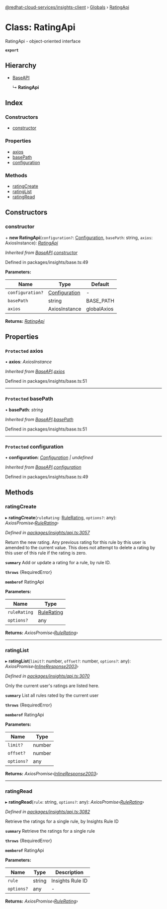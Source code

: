 [@redhat-cloud-services/insights-client](../README.md) › [Globals](../globals.md) › [RatingApi](ratingapi.md)

# Class: RatingApi

RatingApi - object-oriented interface

**`export`** 

## Hierarchy

* [BaseAPI](baseapi.md)

  ↳ **RatingApi**

## Index

### Constructors

* [constructor](ratingapi.md#constructor)

### Properties

* [axios](ratingapi.md#protected-axios)
* [basePath](ratingapi.md#protected-basepath)
* [configuration](ratingapi.md#protected-configuration)

### Methods

* [ratingCreate](ratingapi.md#ratingcreate)
* [ratingList](ratingapi.md#ratinglist)
* [ratingRead](ratingapi.md#ratingread)

## Constructors

###  constructor

\+ **new RatingApi**(`configuration?`: [Configuration](configuration.md), `basePath`: string, `axios`: AxiosInstance): *[RatingApi](ratingapi.md)*

*Inherited from [BaseAPI](baseapi.md).[constructor](baseapi.md#constructor)*

Defined in packages/insights/base.ts:49

**Parameters:**

Name | Type | Default |
------ | ------ | ------ |
`configuration?` | [Configuration](configuration.md) | - |
`basePath` | string | BASE_PATH |
`axios` | AxiosInstance | globalAxios |

**Returns:** *[RatingApi](ratingapi.md)*

## Properties

### `Protected` axios

• **axios**: *AxiosInstance*

*Inherited from [BaseAPI](baseapi.md).[axios](baseapi.md#protected-axios)*

Defined in packages/insights/base.ts:51

___

### `Protected` basePath

• **basePath**: *string*

*Inherited from [BaseAPI](baseapi.md).[basePath](baseapi.md#protected-basepath)*

Defined in packages/insights/base.ts:51

___

### `Protected` configuration

• **configuration**: *[Configuration](configuration.md) | undefined*

*Inherited from [BaseAPI](baseapi.md).[configuration](baseapi.md#protected-configuration)*

Defined in packages/insights/base.ts:49

## Methods

###  ratingCreate

▸ **ratingCreate**(`ruleRating`: [RuleRating](../interfaces/rulerating.md), `options?`: any): *AxiosPromise‹[RuleRating](../interfaces/rulerating.md)›*

*Defined in [packages/insights/api.ts:3057](https://github.com/RedHatInsights/javascript-clients/blob/master/packages/insights/api.ts#L3057)*

Return the new rating.  Any previous rating for this rule by this user is amended to the current value.  This does not attempt to delete a rating by this user of this rule if the rating is zero.

**`summary`** Add or update a rating for a rule, by rule ID.

**`throws`** {RequiredError}

**`memberof`** RatingApi

**Parameters:**

Name | Type |
------ | ------ |
`ruleRating` | [RuleRating](../interfaces/rulerating.md) |
`options?` | any |

**Returns:** *AxiosPromise‹[RuleRating](../interfaces/rulerating.md)›*

___

###  ratingList

▸ **ratingList**(`limit?`: number, `offset?`: number, `options?`: any): *AxiosPromise‹[InlineResponse2003](../interfaces/inlineresponse2003.md)›*

*Defined in [packages/insights/api.ts:3070](https://github.com/RedHatInsights/javascript-clients/blob/master/packages/insights/api.ts#L3070)*

Only the current user\'s ratings are listed here.

**`summary`** List all rules rated by the current user

**`throws`** {RequiredError}

**`memberof`** RatingApi

**Parameters:**

Name | Type |
------ | ------ |
`limit?` | number |
`offset?` | number |
`options?` | any |

**Returns:** *AxiosPromise‹[InlineResponse2003](../interfaces/inlineresponse2003.md)›*

___

###  ratingRead

▸ **ratingRead**(`rule`: string, `options?`: any): *AxiosPromise‹[RuleRating](../interfaces/rulerating.md)›*

*Defined in [packages/insights/api.ts:3082](https://github.com/RedHatInsights/javascript-clients/blob/master/packages/insights/api.ts#L3082)*

Retrieve the ratings for a single rule, by Insights Rule ID

**`summary`** Retrieve the ratings for a single rule

**`throws`** {RequiredError}

**`memberof`** RatingApi

**Parameters:**

Name | Type | Description |
------ | ------ | ------ |
`rule` | string | Insights Rule ID |
`options?` | any | - |

**Returns:** *AxiosPromise‹[RuleRating](../interfaces/rulerating.md)›*

